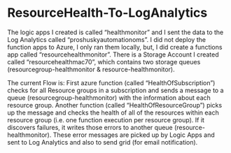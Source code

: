 # ResourceHealth-To-LogAnalytics

The logic apps I created is called “healthmonitor” and I sent the data to the Log Analytics called “proshuskyautomationoms”. I did not deploy the function apps to Azure, I only ran them locally, but, I did create a functions app called “resourcehealthmonitor”. There is a Storage Account I created called “resourcehealthmac70”, which contains two storage queues (resourcegroup-healthmonitor & resource-healthmonitor).
 
The current Flow is: First azure function (called “HealthOfSubscription”) checks for all Resource groups in a subscription and sends a message to a queue (resourcegroup-healthmonitor) with the information about each resource group. Another function (called “HealthOfResourceGroup”) picks up the message and checks the health of all of the resources within each resource group (i.e. one function execution per resource group). If it discovers failures, it writes those errors to another queue (resource-healthmonitor). These error messages are picked up by Logic Apps and sent to Log Analytics and also to send grid (for email notification).

